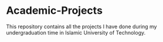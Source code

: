 # Academic-Projects
This repository contains all the projects I have done during my undergraduation time in Islamic University of Technology.
